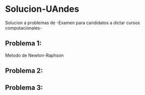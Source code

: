 # Solucion-UAndes
Solucion a problemas de -Examen para candidatos a dictar cursos computacionales-

## Problema 1: 

Metodo de Newton-Raphson

## Problema 2: 

## Problema 3:

